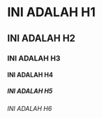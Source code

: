 # INI ADALAH H1
## INI ADALAH H2
### INI ADALAH H3
#### INI ADALAH H4
##### INI ADALAH H5
###### INI ADALAH H6
